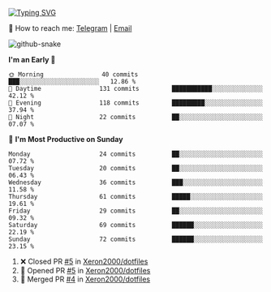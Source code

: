 [![Typing SVG](https://readme-typing-svg.demolab.com?font=Fira+Code&pause=1000&width=435&lines=%F0%9F%91%8B+Hi%2C+I'm+Xeron)](https://git.io/typing-svg)

📮️ How to reach me: [Telegram](https://t.me/Xeron23) | [Email](mailto:cw48565@gmail.com)

<picture>
  <source media="(prefers-color-scheme: dark)" srcset="https://github.com/Xeron2000/Xeron2000/blob/output/github-contribution-grid-snake-dark.svg" />
  <source media="(prefers-color-scheme: light)" srcset="https://github.com/Xeron2000/Xeron2000/blob/output/github-contribution-grid-snake.svg" />
  <img alt="github-snake" src="github-snake.svg" />
</picture>

<!--START_SECTION:waka-->
**I'm an Early 🐤** 

```text
🌞 Morning                40 commits          ███░░░░░░░░░░░░░░░░░░░░░░   12.86 % 
🌆 Daytime                131 commits         ███████████░░░░░░░░░░░░░░   42.12 % 
🌃 Evening                118 commits         █████████░░░░░░░░░░░░░░░░   37.94 % 
🌙 Night                  22 commits          ██░░░░░░░░░░░░░░░░░░░░░░░   07.07 % 
```
📅 **I'm Most Productive on Sunday** 

```text
Monday                   24 commits          ██░░░░░░░░░░░░░░░░░░░░░░░   07.72 % 
Tuesday                  20 commits          ██░░░░░░░░░░░░░░░░░░░░░░░   06.43 % 
Wednesday                36 commits          ███░░░░░░░░░░░░░░░░░░░░░░   11.58 % 
Thursday                 61 commits          █████░░░░░░░░░░░░░░░░░░░░   19.61 % 
Friday                   29 commits          ██░░░░░░░░░░░░░░░░░░░░░░░   09.32 % 
Saturday                 69 commits          ██████░░░░░░░░░░░░░░░░░░░   22.19 % 
Sunday                   72 commits          ██████░░░░░░░░░░░░░░░░░░░   23.15 % 
```



<!--END_SECTION:waka-->

<!--START_SECTION:activity-->
1. ❌ Closed PR [#5](https://github.com/Xeron2000/dotfiles/pull/5) in [Xeron2000/dotfiles](https://github.com/Xeron2000/dotfiles)
2. 💪 Opened PR [#5](https://github.com/Xeron2000/dotfiles/pull/5) in [Xeron2000/dotfiles](https://github.com/Xeron2000/dotfiles)
3. 🎉 Merged PR [#4](https://github.com/Xeron2000/dotfiles/pull/4) in [Xeron2000/dotfiles](https://github.com/Xeron2000/dotfiles)
<!--END_SECTION:activity-->
